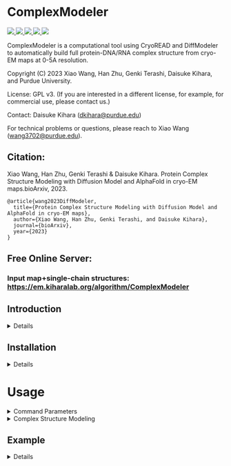 
# ComplexModeler
<a href="https://github.com/marktext/marktext/releases/latest">
   <img src="https://img.shields.io/badge/ComplexModeler-v1.0.0-green">
   <img src="https://img.shields.io/badge/platform-Linux%20%7C%20Mac%20-green">
   <img src="https://img.shields.io/badge/Language-python3-green">
   <img src="https://img.shields.io/badge/dependencies-tested-green">
   <img src="https://img.shields.io/badge/licence-GNU-green">
</a>  

ComplexModeler is a computational tool using CryoREAD and DiffModeler to automatically build full protein-DNA/RNA complex structure from cryo-EM maps at 0-5A resolution.  

Copyright (C) 2023 Xiao Wang, Han Zhu, Genki Terashi, Daisuke Kihara, and Purdue University. 

License: GPL v3. (If you are interested in a different license, for example, for commercial use, please contact us.) 

Contact: Daisuke Kihara (dkihara@purdue.edu)

For technical problems or questions, please reach to Xiao Wang (wang3702@purdue.edu).

## Citation:

Xiao Wang, Han Zhu, Genki Terashi & Daisuke Kihara. Protein Complex Structure Modeling with Diffusion Model and AlphaFold in cryo-EM maps.bioArxiv, 2023.
```
@article{wang2023DiffModeler,   
  title={Protein Complex Structure Modeling with Diffusion Model and AlphaFold in cryo-EM maps},   
  author={Xiao Wang, Han Zhu, Genki Terashi, and Daisuke Kihara},    
  journal={bioArxiv},    
  year={2023}    
}   
```

## Free Online Server: 
### Input map+single-chain structures: https://em.kiharalab.org/algorithm/ComplexModeler

## Introduction

<details>

For detailed introduction and protocol, please check [DiffModeler](https://github.com/kiharalab/DiffModeler) and [CryoREAD](https://github.com/kiharalab/CryoREAD)

</details>

## Installation

<details>

### System Requirements
CPU: >=8 cores <br>
Memory (RAM): >=50Gb. For maps with more than 3,000 nucleotides, memory space should be higher than 200GB if the sequence is provided. <br>
GPU: any GPU supports CUDA with at least 12GB memory. <br>
GPU is required for DiffModeler and CryoREAD.

## Installation  
### 1. [`Install git`](https://git-scm.com/book/en/v2/Getting-Started-Installing-Git) 
### 2. Clone the repository in your computer 
```
git clone --recurse-submodules https://github.com/kiharalab/ComplexModeler && cd ComplexModeler
```

### 3. Configure environment for ComplexModeler.
#### 3.1.1 Install anaconda
Install anaconda from https://www.anaconda.com/download#downloads.
#### 3.1.2 Install environment via yml file
Then create the environment via
```commandline
conda env create -f environment.yml
```
#### 3.1.3 Activate environment for running
Each time when you want to run this software, simply activate the environment by
```
conda activate ComplexModeler
conda deactivate(If you want to exit) 
```

### 4. Download the pre-trained model and database
Run the following command in the project direcotry
```commandline
chmod 777 set_up.sh
./set_up.sh
```
If it fails, you can run set_up.sh line by line in command line.

### 5. Install Other Dependency
Blast: Please follow the instructions in [NCBI website](https://blast.ncbi.nlm.nih.gov/doc/blast-help/downloadblastdata.html) to install Blast locally.
<br>(Optional but highly recommended):
Phenix: https://phenix-online.org/documentation/install-setup-run.html
Coot: https://www2.mrc-lmb.cam.ac.uk/personal/pemsley/coot/
To verify phenix is correctly installed for final refinement step, please run
```
phenix.real_space_refine -h
```
To veryify coot is correctly installed for final refinement step, please run
```
coot
```
If it can print out the help information of this function, then the refinemnt step of our program can be supported. 
<br>If not, please always remove --refine command line in all the commands, then ComplexModeler will build structure without refinement.


### 6. (Optional) Visualization software
Pymol (for structure visualization): https://pymol.org/2/    
Chimera (for map visualization): https://www.cgl.ucsf.edu/chimera/download.html  


</details>

# Usage

<details>
<summary>Command Parameters</summary>

```
usage: main.py [-h] -F F [-P P] [--resolution RESOLUTION] [--gpu GPU] [--output OUTPUT]
               [--contour CONTOUR] [--refine] [--gpu_only]

optional arguments:
  -h, --help            show this help message and exit
  -F F                  input map path
  -P P                  input fasta path
  --resolution RESOLUTION
                        resolution for diffusion and structure refinement
  --gpu GPU             specify the gpu we will use
  --output OUTPUT       Output directory
  --contour CONTOUR     Contour level for input map, suggested 0.5*[author_contour]. (Float), Default
                        value: 0.0
  --refine              Optional Input. Do the last step refinement or not (Suggested to set as True).
  --gpu_only            only run GPU related part, server use only
```
</details>

<details>
<summary>Complex Structure Modeling</summary>

### Complex Structure Modeling
```commandline
python3 main.py -F=[Map_Path] -P=[Fasta_Path] --contour=[contour_level] --gpu=[GPU_ID] --output=[Output_Directory] --resolution=[Map_Resolution]
```
[Map_Path] is the path of the experimental cryo-EM map <br>
[Fasta_Path] is the path of the input fasta file about sequence information. <b>The sequence information of protein is required but can be partial, DNA/RNA sequence information is optional</b><br>
[contour_level] is the contour_level (suggested by author) to remove outside regions to save processing time. This is absolute density threshold, not standard deviation. If you are not sure, just set 0. Our model will automatically detect useful regions. <br>
[GPU_ID] specifies the gpu used for inference<br>
[Output_Directory] specifies the directory you want to save the output. If you don't specify, the default will be "Predict_Result/[map_name]". The final structure is kept as ComplexModeler.cif in this directory. <br>
[Map_Resolution] is the resolution of the deposited maps, which is for refinement usage.

Example of fasta file
```
>A,B,C,D
MATPAGRRASETERLLTPNPGYGTQVGTSPAPTTPTEEEDLRR
>E,F
VVTFREENTIAFRHLFLLGYSDGSDDTFAAYTQEQLYQ
```
For ID line, please only include the chain id without any other information. If multiple chains include the identical sequences, please use comma "," to split different chains.
<br> In this example, we have 6 chains in total, with A,B,C,D share the identical sequences and E,F share another identical sequences.
<br> Here sequence information of protein is required but can be partial, DNA/RNA sequence information is optional.

If you have successfully installed phenix and coot, please also specify ```--refine``` in the command line to refine structures.

### Example Command
```commandline
python3 main.py -F=example/20031.mrc -P=example/20031.fasta --contour=0.6 --gpu=0 --output=output_21051 --resolution=3.7
```
The example dir should be set up by set_up.sh. If not, please download examples [here](https://kiharalab.org/emsuites/complexmodeler/input/) and put into ```example``` directory.  
The automatically build atomic structure is saved in output_21051/Complex_Modeler.cif. 
<br>If you have successfully installed phenix and coot, please also specify ```--refine``` in the command line to refine structures.

</details>


## Example
<details>

### Input File
Cryo-EM map with mrc format.   
Sequence information with fasta format.
Our example input can be found [here](https://kiharalab.org/emsuites/complexmodeler/input/)

### Output File 
ComplexModeler.cif: a CIF file that stores the atomic protein-DNA/RNA structure by our method.
<br>Our example output can be found [here](https://kiharalab.org/emsuites/complexmodeler/output). All the intermediate results are also kept here. 

</details>
